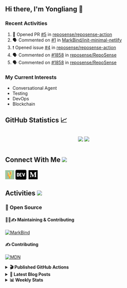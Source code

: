 ## Hi there, I'm Yongliang 👋

### Recent Activities

<!--START_SECTION:activity-->
1. 💪 Opened PR [#5](https://github.com/reposense/reposense-action/pull/5) in [reposense/reposense-action](https://github.com/reposense/reposense-action)
2. 🗣 Commented on [#1](https://github.com/MarkBind/init-minimal-netlify/issues/1) in [MarkBind/init-minimal-netlify](https://github.com/MarkBind/init-minimal-netlify)
3. ❗️ Opened issue [#4](https://github.com/reposense/reposense-action/issues/4) in [reposense/reposense-action](https://github.com/reposense/reposense-action)
4. 🗣 Commented on [#1858](https://github.com/reposense/RepoSense/issues/1858) in [reposense/RepoSense](https://github.com/reposense/RepoSense)
5. 🗣 Commented on [#1858](https://github.com/reposense/RepoSense/issues/1858) in [reposense/RepoSense](https://github.com/reposense/RepoSense)
<!--END_SECTION:activity-->

### My Current Interests

- Conversational Agent
- Testing
- DevOps
- Blockchain

## GitHub Statistics :chart_with_upwards_trend:
<div align="center">
<div style="display: flex; align-items: center; justify-content: center;">

[![](https://github-readme-stats-tlylt.vercel.app/api?username=tlylt&show_icons=true&theme=tokyonight&hide_border=true&locale=en)](https://github.com/tlylt)
[![](https://github-readme-streak-stats.herokuapp.com/?user=tlylt&theme=tokyonight&hide_border=true)](https://github.com/tlylt)
</div>
</div>

## Connect With Me <img src="https://media.giphy.com/media/2wh5K5yE3ulp3xgYcG/giphy-downsized.gif" width="30">

<a href="https://www.yongliangliu.com/" target="_blank"><img align="center" src="static/site-icon.png" alt="yongliangliu.com" height="29" width="29" /></a>
<a href="https://dev.to/tlylt" target="_blank"><img align="center" src="static/dev-badge.svg" alt="dev.to/tlylt" height="35" width="35" /></a>
<a href="https://tlylt.medium.com" target="_blank"><img align="center" src="static/medium.png" alt="tlylt.medium.com" height="35" width="35" /></a>

## Activities <img src="https://media.giphy.com/media/WUlplcMpOCEmTGBtBW/giphy.gif" width="30">

### 🔭 Open Source

#### 👷‍♂️✍️ Maintaining & Contributing
[![MarkBind](https://github-readme-stats-tlylt.vercel.app/api/pin/?username=markbind&repo=markbind)](https://github.com/MarkBind/markbind)

#### ✍️ Contributing
[![MDN](https://github-readme-stats-tlylt.vercel.app/api/pin/?username=mdn&repo=content)](https://github.com/mdn/content)

<details>
<summary> <b>🎬 Published GitHub Actions </b> </summary>

[![install-graphviz](https://github-readme-stats-tlylt.vercel.app/api/pin/?username=tlylt&repo=install-graphviz)](https://github.com/tlylt/install-graphviz)

[![reposense-action](https://github-readme-stats-tlylt.vercel.app/api/pin/?username=tlylt&repo=reposense-action)](https://github.com/tlylt/reposense-action)

[![markbin-action](https://github-readme-stats-tlylt.vercel.app/api/pin/?username=markbind&repo=markbind-action)](https://github.com/MarkBind/markbind-action)

</details>

<details>
<summary> <b>📕 Latest Blog Posts</b> </summary>

<!-- BLOG-POST-LIST:START -->
- [Creating a regex-based Markdown parser in TypeScript](https://www.yongliangliu.com/blog/rmark/)
- [Create VSCode Snippets for Markdown Blog Workflows](https://www.yongliangliu.com/blog/vscode-snippets/)
- [My Journey into Open Source](https://www.yongliangliu.com/blog/my-journey-into-open-source/)
- [Resources for Orbital CP2106 Independent Software Development Project](https://www.yongliangliu.com/blog/orbital-prep/)
- [A Brief Description of Ransomware Attacks](https://www.yongliangliu.com/blog/ransomware-essay/)
<!-- BLOG-POST-LIST:END -->

</details>

<details>
<summary> <b>📊 Weekly Stats</b> </summary>

<!--START_SECTION:waka-->
![Code Time](http://img.shields.io/badge/Code%20Time-735%20hrs%2039%20mins-blue)

**🐱 My GitHub Data** 

> 🏆 259 Contributions in the Year 2023
 > 
> 📦 330.5 kB Used in GitHub's Storage 
 > 
> 🚫 Not Opted to Hire
 > 
> 📜 149 Public Repositories 
 > 
> 🔑 26 Private Repositories  
 > 
**I'm an Early 🐤** 

```text
🌞 Morning    283 commits    ███████░░░░░░░░░░░░░░░░░░   29.63% 
🌆 Daytime    239 commits    ██████░░░░░░░░░░░░░░░░░░░   25.03% 
🌃 Evening    355 commits    █████████░░░░░░░░░░░░░░░░   37.17% 
🌙 Night      78 commits     ██░░░░░░░░░░░░░░░░░░░░░░░   8.17%

```
📅 **I'm Most Productive on Friday** 

```text
Monday       116 commits    ███░░░░░░░░░░░░░░░░░░░░░░   12.15% 
Tuesday      72 commits     ██░░░░░░░░░░░░░░░░░░░░░░░   7.54% 
Wednesday    153 commits    ████░░░░░░░░░░░░░░░░░░░░░   16.02% 
Thursday     181 commits    ████░░░░░░░░░░░░░░░░░░░░░   18.95% 
Friday       188 commits    █████░░░░░░░░░░░░░░░░░░░░   19.69% 
Saturday     122 commits    ███░░░░░░░░░░░░░░░░░░░░░░   12.77% 
Sunday       123 commits    ███░░░░░░░░░░░░░░░░░░░░░░   12.88%

```


📊 **This Week I Spent My Time On** 

```text
⌚︎ Time Zone: Asia/Singapore

💬 Programming Languages: 
Markdown                 10 hrs 44 mins      ███████████████████░░░░░░   78.57% 
Other                    1 hr                █░░░░░░░░░░░░░░░░░░░░░░░░   7.42% 
JavaScript               50 mins             █░░░░░░░░░░░░░░░░░░░░░░░░   6.17% 
HTML                     42 mins             █░░░░░░░░░░░░░░░░░░░░░░░░   5.23% 
JSON                     13 mins             ░░░░░░░░░░░░░░░░░░░░░░░░░   1.68%

```


 Last Updated on 23/01/2023 00:35:26 UTC
<!--END_SECTION:waka-->

</details>
